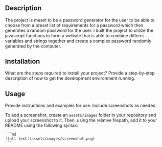 # <Your-Project-Title>

## Description
The project is meant to be a password generator for the user to be able to choose from a preset list of requirements for a password which then generates a random password for the user. I built the project to utilize the javascript functions to form a website that is able to combine differnt variables and strings together and create a complex password randomly generated by the computer. 
## Installation

What are the steps required to install your project? Provide a step-by-step description of how to get the development environment running.

## Usage

Provide instructions and examples for use. Include screenshots as needed.

To add a screenshot, create an `assets/images` folder in your repository and upload your screenshot to it. Then, using the relative filepath, add it to your README using the following syntax:

    ```md
    ![alt text](assets/images/screenshot.png)
    ```

